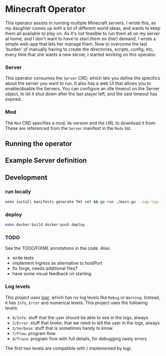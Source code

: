 # Minecraft Operator
This operator assists in running multiple Minecraft servers.
I wrote this, as my daughter comes up with a lot of different world ideas,
and wants to keep them all available to play on. As it's not feasible to run them all on my server at home,
and I don't want to have to start them on (her) demand, I wrote a simple web-app that lets her manage them.
Now to overcome the last 'burden' of manually having to create the directories, scripts, config, etc, every time
that she wants a new server, I started working on this operator.

### Server
This operator consumes the `Server` CRD, which lets you define the specifics about the server you want to run.
It also has a web UI that allows you to enable/disable the Servers. You can configure an idle timeout on the Server
object, to let it shut down after the last player left, and the said timeout has expired.

### Mod
The `Mod` CRD specifies a mod, its version and the URL to download it from. 
These are referenced from the `Server` manifest in the `Mods` list.

## Running the operator

## Example Server definition

## Development
### run locally
```bash
make install manifests generate fmt vet && go run ./main.go --zap-log-level 9
```
### deploy
```bash
make docker-build docker-push deploy
```

### TODO
See the TODO/FIXME annotations in the code.
Also:

 - write tests
 - implement ingress as alternative to hostPort
 - fix forge, needs additional files?
 - have some visual feedback on starting

### Log levels
This project uses [logr](https://github.com/go-logr/logr), which has no log levels like `Debug` or `Warning`.
Instead, it has `Info`, `Error` and numerical levels.
This project uses the following levels:

 - `0/Info`: stuff that the user should be able to see in the logs, always
 - `2/Error`: stuff that broke, that we need to tell the user in the logs, always
 - `5/Verbose`: stuff that is sometimes handy to know.
 - `7/Flow`: program flow   
 - `9/Trace`: program flow with full details, for debugging nasty errors

The first two levels are compatible with / implemented by logr.
